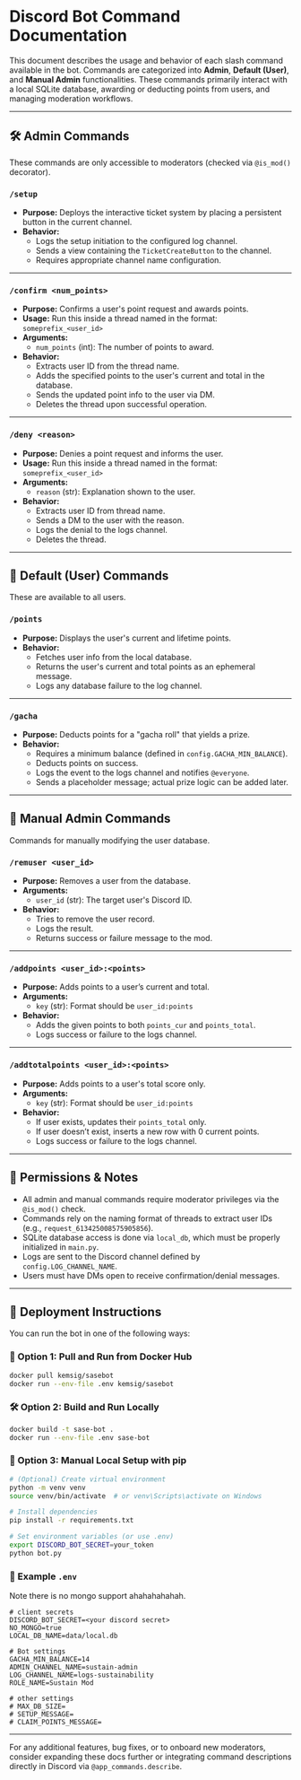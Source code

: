 # Discord Bot Command Documentation

This document describes the usage and behavior of each slash command available in the bot. Commands are categorized into **Admin**, **Default (User)**, and **Manual Admin** functionalities. These commands primarily interact with a local SQLite database, awarding or deducting points from users, and managing moderation workflows.

---

## 🛠 Admin Commands

These commands are only accessible to moderators (checked via `@is_mod()` decorator).

### `/setup`
- **Purpose:** Deploys the interactive ticket system by placing a persistent button in the current channel.
- **Behavior:**
  - Logs the setup initiation to the configured log channel.
  - Sends a view containing the `TicketCreateButton` to the channel.
  - Requires appropriate channel name configuration.

---

### `/confirm <num_points>`
- **Purpose:** Confirms a user's point request and awards points.
- **Usage:** Run this inside a thread named in the format: `someprefix_<user_id>`
- **Arguments:**
  - `num_points` (int): The number of points to award.
- **Behavior:**
  - Extracts user ID from the thread name.
  - Adds the specified points to the user's current and total in the database.
  - Sends the updated point info to the user via DM.
  - Deletes the thread upon successful operation.

---

### `/deny <reason>`
- **Purpose:** Denies a point request and informs the user.
- **Usage:** Run this inside a thread named in the format: `someprefix_<user_id>`
- **Arguments:**
  - `reason` (str): Explanation shown to the user.
- **Behavior:**
  - Extracts user ID from thread name.
  - Sends a DM to the user with the reason.
  - Logs the denial to the logs channel.
  - Deletes the thread.

---

## 👤 Default (User) Commands

These are available to all users.

### `/points`
- **Purpose:** Displays the user's current and lifetime points.
- **Behavior:**
  - Fetches user info from the local database.
  - Returns the user's current and total points as an ephemeral message.
  - Logs any database failure to the log channel.

---

### `/gacha`
- **Purpose:** Deducts points for a "gacha roll" that yields a prize.
- **Behavior:**
  - Requires a minimum balance (defined in `config.GACHA_MIN_BALANCE`).
  - Deducts points on success.
  - Logs the event to the logs channel and notifies `@everyone`.
  - Sends a placeholder message; actual prize logic can be added later.

---

## 🔧 Manual Admin Commands

Commands for manually modifying the user database.

### `/remuser <user_id>`
- **Purpose:** Removes a user from the database.
- **Arguments:**
  - `user_id` (str): The target user's Discord ID.
- **Behavior:**
  - Tries to remove the user record.
  - Logs the result.
  - Returns success or failure message to the mod.

---

### `/addpoints <user_id>:<points>`
- **Purpose:** Adds points to a user’s current and total.
- **Arguments:**
  - `key` (str): Format should be `user_id:points`
- **Behavior:**
  - Adds the given points to both `points_cur` and `points_total`.
  - Logs success or failure to the logs channel.

---

### `/addtotalpoints <user_id>:<points>`
- **Purpose:** Adds points to a user's total score only.
- **Arguments:**
  - `key` (str): Format should be `user_id:points`
- **Behavior:**
  - If user exists, updates their `points_total` only.
  - If user doesn’t exist, inserts a new row with 0 current points.
  - Logs success or failure to the logs channel.

---

## 🔐 Permissions & Notes

- All admin and manual commands require moderator privileges via the `@is_mod()` check.
- Commands rely on the naming format of threads to extract user IDs (e.g., `request_613425008575905856`).
- SQLite database access is done via `local_db`, which must be properly initialized in `main.py`.
- Logs are sent to the Discord channel defined by `config.LOG_CHANNEL_NAME`.
- Users must have DMs open to receive confirmation/denial messages.

---

## 🚀 Deployment Instructions

You can run the bot in one of the following ways:

### 🐳 Option 1: Pull and Run from Docker Hub
```bash
docker pull kemsig/sasebot
docker run --env-file .env kemsig/sasebot
```

### 🛠 Option 2: Build and Run Locally
```bash
docker build -t sase-bot .
docker run --env-file .env sase-bot
```

### 🐍 Option 3: Manual Local Setup with pip
```bash
# (Optional) Create virtual environment
python -m venv venv
source venv/bin/activate  # or venv\Scripts\activate on Windows

# Install dependencies
pip install -r requirements.txt

# Set environment variables (or use .env)
export DISCORD_BOT_SECRET=your_token
python bot.py
```

### 📄 Example `.env`

Note there is no mongo support ahahahahahah.

```env
# client secrets
DISCORD_BOT_SECRET=<your discord secret>
NO_MONGO=true
LOCAL_DB_NAME=data/local.db

# Bot settings
GACHA_MIN_BALANCE=14
ADMIN_CHANNEL_NAME=sustain-admin
LOG_CHANNEL_NAME=logs-sustainability
ROLE_NAME=Sustain Mod

# other settings
# MAX_DB_SIZE=
# SETUP_MESSAGE=
# CLAIM_POINTS_MESSAGE=
```

---

For any additional features, bug fixes, or to onboard new moderators, consider expanding these docs further or integrating command descriptions directly in Discord via `@app_commands.describe`.

